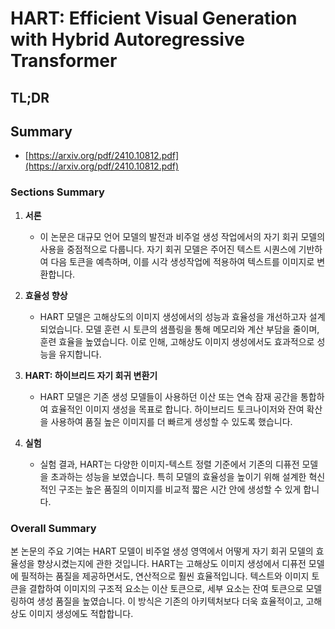 # HART: Efficient Visual Generation with Hybrid Autoregressive Transformer
## TL;DR
## Summary
- [https://arxiv.org/pdf/2410.10812.pdf](https://arxiv.org/pdf/2410.10812.pdf)

### Sections Summary

1. **서론**
   - 이 논문은 대규모 언어 모델의 발전과 비주얼 생성 작업에서의 자기 회귀 모델의 사용을 중점적으로 다룹니다. 자기 회귀 모델은 주어진 텍스트 시퀀스에 기반하여 다음 토큰을 예측하며, 이를 시각 생성작업에 적용하여 텍스트를 이미지로 변환합니다.

2. **효율성 향상**
   - HART 모델은 고해상도의 이미지 생성에서의 성능과 효율성을 개선하고자 설계되었습니다. 모델 훈련 시 토큰의 샘플링을 통해 메모리와 계산 부담을 줄이며, 훈련 효율을 높였습니다. 이로 인해, 고해상도 이미지 생성에서도 효과적으로 성능을 유지합니다.

3. **HART: 하이브리드 자기 회귀 변환기**
   - HART 모델은 기존 생성 모델들이 사용하던 이산 또는 연속 잠재 공간을 통합하여 효율적인 이미지 생성을 목표로 합니다. 하이브리드 토크나이저와 잔여 확산을 사용하여 품질 높은 이미지를 더 빠르게 생성할 수 있도록 했습니다.

4. **실험**
   - 실험 결과, HART는 다양한 이미지-텍스트 정렬 기준에서 기존의 디퓨전 모델을 초과하는 성능을 보였습니다. 특히 모델의 효율성을 높이기 위해 설계한 혁신적인 구조는 높은 품질의 이미지를 비교적 짧은 시간 안에 생성할 수 있게 합니다.

### Overall Summary

본 논문의 주요 기여는 HART 모델이 비주얼 생성 영역에서 어떻게 자기 회귀 모델의 효율성을 향상시켰는지에 관한 것입니다. HART는 고해상도 이미지 생성에서 디퓨전 모델에 필적하는 품질을 제공하면서도, 연산적으로 훨씬 효율적입니다. 텍스트와 이미지 토큰을 결합하여 이미지의 구조적 요소는 이산 토큰으로, 세부 요소는 잔여 토큰으로 모델링하여 생성 품질을 높였습니다. 이 방식은 기존의 아키텍처보다 더욱 효율적이고, 고해상도 이미지 생성에도 적합합니다.